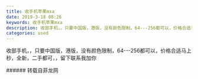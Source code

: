 ```yaml
---
title: 收手机苹果mxa
date: 2019-3-18 08:26
keywords: 收手机苹果mxa
description: 收部手机，，只要中国版，港版，没有颜色限制，64---256都可以，价格合适马上秒，全新，二手都可，，留下联系我加你
categories: used
---
```

<td class="t_f" id="postmessage_3245941">

收部手机，，只要中国版，港版，没有颜色限制，64---256都可以，价格合适马上秒，全新，二手都可，，留下联系我加你<br/>
</td>
###### 转载自菲龙网